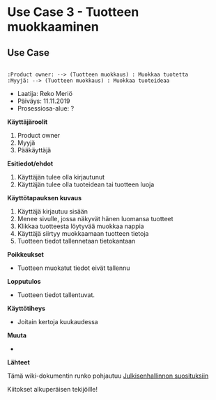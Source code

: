 # Use Case 3 - Tuotteen muokkaaminen

## Use Case 

```plantuml

:Product owner: --> (Tuotteen muokkaus) : Muokkaa tuotetta
:Myyjä: --> (Tuotteen muokkaus) : Muokkaa tuoteideaa

```

* Laatija: Reko Meriö   
* Päiväys: 11.11.2019
* Prosessiosa-alue: ?
	
**Käyttäjäroolit**	

1. Product owner
2. Myyjä
3. Pääkäyttäjä

**Esitiedot/ehdot**	

1. Käyttäjän tulee olla kirjautunut
2. Käyttäjän tulee olla tuoteidean tai tuotteen luoja

**Käyttötapauksen kuvaus**

1. Käyttäjä kirjautuu sisään
2. Menee sivulle, jossa näkyvät hänen luomansa tuotteet
3. Klikkaa tuotteesta löytyvää muokkaa nappia
4. Käyttäjä siirtyy muokkaamaan tuotteen tietoja
5. Tuotteen tiedot tallennetaan tietokantaan

**Poikkeukset**
 
* Tuotteen muokatut tiedot eivät tallennu
	
**Lopputulos**	

* Tuotteen tiedot tallentuvat.

**Käyttötiheys** 

* Joitain kertoja kuukaudessa

**Muuta**	

* 

**Lähteet**

Tämä wiki-dokumentin runko pohjautuu [Julkisenhallinnon suosituksiin](http://www.jhs-suositukset.fi/web/guest/jhs/recommendations/173)

Kiitokset alkuperäisen tekijöille!


